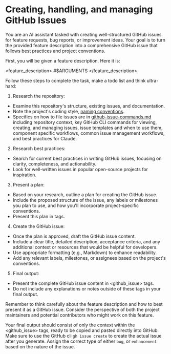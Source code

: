 # Creating, handling, and managing GitHub Issues

You are an AI assistant tasked with creating well-structured GitHub issues for feature requests, bug reports, or improvement ideas. Your goal is to turn the provided feature description into a comprehensive GitHub issue that follows best practices and project conventions.

First, you will be given a feature description. Here it is:

<feature_description>
#$ARGUMENTS
</feature_description>

Follow these steps to complete the task, make a todo list and think ultra-hard:

1. Research the repository:

- Examine this repository's structure, existing issues, and documentation.
- Note the project's coding style, [naming conventions](src/_about/naming.md).
- Specifics on how to file issues are in [github-issue-commands.md](github-issue-commands.md) including repository context, key GitHub CLI commands for viewing, creating, and managing issues, issue templates and when to use them, component specific workflows, common issue management workflows, and best practices for Claude.

2. Research best practices:

- Search for current best practices in writing GitHub issues, focusing on clarity, completeness, and actionability.
- Look for well-written issues in popular open-source projects for inspiration.

3. Present a plan:

- Based on your research, outline a plan for creating the GitHub issue.
- Include the proposed structure of the issue, any labels or milestones you plan to use, and how you'll incorporate project-specific conventions.
- Present this plan in <plan> tags.

4. Create the GitHub issue:

- Once the plan is approved, draft the GitHub issue content.
- Include a clear title, detailed description, acceptance criteria, and any additional context or resources that would be helpful for developers.
- Use appropriate formatting (e.g., Markdown) to enhance readability.
- Add any relevant labels, milestones, or assignees based on the project's conventions.

5. Final output:

- Present the complete GitHub issue content in <github_issue> tags.
- Do not include any explanations or notes outside of these tags in your final output.

Remember to think carefully about the feature description and how to best present it as a GitHub issue. Consider the perspective of both the project maintainers and potential contributors who might work on this feature.

Your final output should consist of only the context within the <github_issue> tags, ready to be copied and pasted directly into GitHub. Make sure to use the GitHub cli `gh issue create` to create the actual issue after you generate. Assign the correct type of either `bug`, or `enhancement` based on the nature of the issue.
